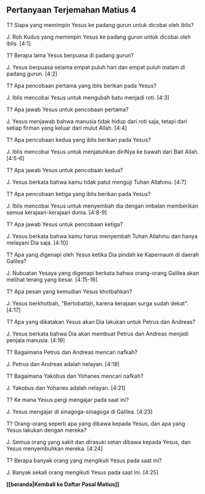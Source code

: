 ## Pertanyaan Terjemahan Matius 4 ##

T? Siapa yang memimpin Yesus ke padang gurun untuk dicobai oleh iblis?

J. Roh Kudus yang memimpin Yesus ke padang gurun untuk dicobai oleh iblis. [4:1]

T? Berapa lama Yesus berpuasa di padang gurun?

J. Yesus berpuasa selama empat puluh hari dan empat puluh malam di padang gurun. [4:2]

T? Apa pencobaan pertama yang iblis berikan pada Yesus?

J. Iblis mencobai Yesus untuk mengubah batu menjadi roti. [4:3]

T? Apa jawab Yesus untuk pencobaan pertama?

J. Yesus menjawab bahwa manusia tidak hidup dari roti saja, tetapi dari setiap firman yang keluar dari mulut Allah. [4:4]

T? Apa pencobaan kedua yang iblis berikan pada Yesus?

J. Iblis mencobai Yesus untuk menjatuhkan diriNya ke bawah dari Bait Allah. [4:5-6]

T? Apa jawab Yesus untuk pencobaan kedua?

J. Yesus berkata bahwa kamu tidak patut menguji Tuhan Allahmu. [4:7]

T? Apa pencobaan ketiga yang iblis berikan pada Yesus?

J. Iblis mencobai Yesus untuk menyembah dia dengan imbalan memberikan semua kerajaan-kerajaan dunia. [4:8-9]

T? Apa jawab Yesus untuk pencobaan ketiga?

J. Yesus berkata bahwa kamu harus menyembah Tuhan Allahmu dan hanya melayani Dia saja. [4:10]

T? Apa yang digenapi oleh Yesus ketika Dia pindah ke Kapernaum di daerah Galilea?

J. Nubuatan Yesaya yang digenapi berkata bahwa orang-orang Galilea akan melihat terang yang besar. [4:15-16]

T? Apa pesan yang kemudian Yesus khotbahkan?

J. Yesus berkhotbah, "Bertobatlah, karena kerajaan surga sudah dekat". [4:17]

T? Apa yang dikatakan Yesus akan Dia lakukan untuk Petrus dan Andreas?

J. Yesus berkata bahwa Dia akan membuat Petrus dan Andreas menjadi penjala manusia. [4:19]

T? Bagaimana Petrus dan Andreas mencari nafkah?

J. Petrus dan Andreas adalah nelayan. [4:18]

T? Bagaimana Yakobus dan Yohanes mencari nafkah?

J. Yakobus dan Yohanes adalah nelayan. [4:21]

T? Ke mana Yesus pergi mengajar pada saat ini?

J. Yesus mengajar di sinagoga-sinagoga di Galilea. [4:23]

T? Orang-orang seperti apa yang dibawa kepada Yesus, dan apa yang Yesus lakukan dengan mereka?

J. Semua orang yang sakit dan dirasuki setan dibawa kepada Yesus, dan Yesus menyembuhkan mereka. [4:24]

T? Berapa banyak orang yang mengikuti Yesus pada saat ini?

J. Banyak sekali orang mengikuti Yesus pada saat ini. [4:25]

__[[beranda|Kembali ke Daftar Pasal Matius]]__

